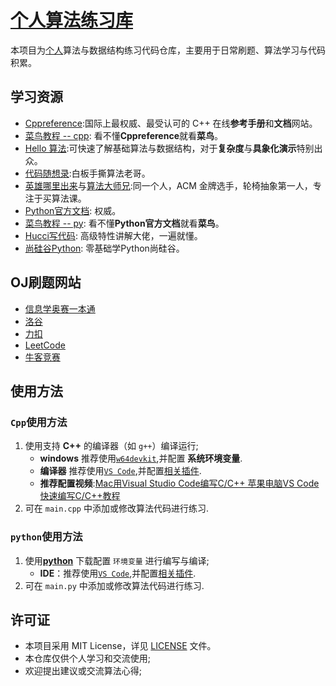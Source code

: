 # [个人算法练习库](https://github.com/NotSleeply/codeCpp)

本项目为[个人](https://github.com/NotSleeply)算法与数据结构练习代码仓库，主要用于日常刷题、算法学习与代码积累。

## 学习资源

- [Cppreference](https://cppreference.cn):国际上最权威、最受认可的 C++ 在线**参考手册**和**文档**网站。
- [菜鸟教程 -- cpp](https://www.runoob.com/cplusplus/cpp-tutorial.html): 看不懂**Cppreference**就看**菜鸟**。
- [Hello 算法](https://www.hello-algo.com):可快速了解基础算法与数据结构，对于**复杂度**与**具象化演示**特别出众。
- [代码随想录](https://space.bilibili.com/525438321):白板手撕算法老哥。
- [英雄哪里出来](https://space.bilibili.com/319521269)与[算法大师兄](https://space.bilibili.com/1784235102):同一个人，ACM 金牌选手，轮椅抽象第一人，专注于买算法课。
- [Python官方文档](https://docs.python.org/zh-cn/3.13/): 权威。
- [菜鸟教程 -- py](https://www.runoob.com/python/python-install.html): 看不懂**Python官方文档**就看**菜鸟**。
- [Hucci写代码](https://space.bilibili.com/1318868/upload/video): 高级特性讲解大佬，一遍就懂。
- [尚硅谷Python](https://www.bilibili.com/video/BV1eZ421b7ag): 零基础学Python尚硅谷。

## OJ刷题网站

- [信息学奥赛一本通](http://ybt.ssoier.cn:8088/index.php)
- [洛谷](https://www.luogu.com.cn)
- [力扣](https://leetcode.cn)
- [LeetCode](https://leetcode.com)
- [牛客竞赛](https://ac.nowcoder.com)

## 使用方法

### `Cpp`使用方法

1. 使用支持 **C++** 的编译器（如 `g++`）编译运行;
   - **windows** 推荐使用[`w64devkit`](https://github.com/skeeto/w64devkit),并配置 **系统环境变量**.
   - **编译器** 推荐使用[`VS Code`](<https://code.visualstudio.com/>),并配置[相关插件](.vscode/extensions.json).
   - **推荐配置视频**:[Mac用Visual Studio Code编写C/C++ 苹果电脑VS Code快速编写C/C++教程](https://www.bilibili.com/video/BV1U741157Rd)
2. 可在 `main.cpp` 中添加或修改算法代码进行练习.

### `python`使用方法

1. 使用[**python**](https://www.python.org/) 下载配置 `环境变量` 进行编写与编译;
   - **IDE**：推荐使用[`VS Code`](<https://code.visualstudio.com/>),并配置[相关插件](.vscode/extensions.json).
2. 可在 `main.py` 中添加或修改算法代码进行练习.

## 许可证

- 本项目采用 MIT License，详见 [LICENSE](LICENSE) 文件。
- 本仓库仅供个人学习和交流使用;
- 欢迎提出建议或交流算法心得;
